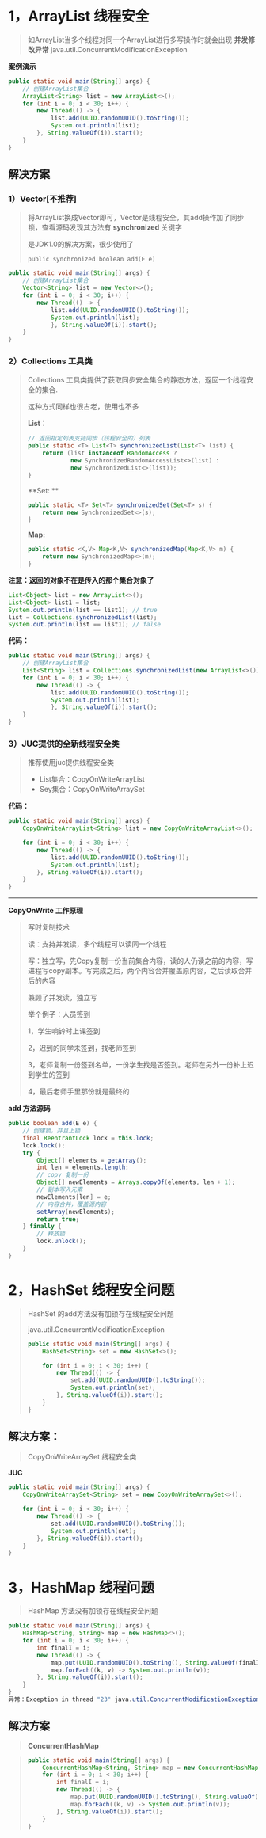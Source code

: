 # 1，ArrayList 线程安全

> 如ArrayList当多个线程对同一个ArrayList进行多写操作时就会出现 **并发修改异常** java.util.ConcurrentModificationException

**案例演示**

```java
public static void main(String[] args) {
    // 创建ArrayList集合
    ArrayList<String> list = new ArrayList<>();
    for (int i = 0; i < 30; i++) {
        new Thread(() -> {
            list.add(UUID.randomUUID().toString());
            System.out.println(list);
        }, String.valueOf(i)).start();
    }
}
```

## 解决方案

### 1）Vector[不推荐]

> 将ArrayList换成Vector即可，Vector是线程安全，其add操作加了同步锁，查看源码发现其方法有 **synchronized** 关键字
>
> 是JDK1.0的解决方案，很少使用了
>
> ```
> public synchronized boolean add(E e)
> ```

```java
public static void main(String[] args) {
    // 创建ArrayList集合
    Vector<String> list = new Vector<>();
    for (int i = 0; i < 30; i++) {
        new Thread(() -> {
            list.add(UUID.randomUUID().toString());
            System.out.println(list);
            }, String.valueOf(i)).start();
    }
}
```



### 2）Collections 工具类

> Collections 工具类提供了获取同步安全集合的静态方法，返回一个线程安全的集合.
>
> 这种方式同样也很古老，使用也不多
>
> **List**：
>
> ```java
> // 返回指定列表支持同步（线程安全的）列表
> public static <T> List<T> synchronizedList(List<T> list) {
>     return (list instanceof RandomAccess ?
>             new SynchronizedRandomAccessList<>(list) :
>             new SynchronizedList<>(list));
> }
> ```
>
> **Set: **
>
>  ```java
>  public static <T> Set<T> synchronizedSet(Set<T> s) {
>      return new SynchronizedSet<>(s);
>  }
>  ```
>
> **Map:**
>
> ```java
> public static <K,V> Map<K,V> synchronizedMap(Map<K,V> m) {
>     return new SynchronizedMap<>(m);
> }
> ```







**注意：返回的对象不在是传入的那个集合对象了**

```java
List<Object> list = new ArrayList<>();
List<Object> list1 = list;
System.out.println(list == list1); // true
list = Collections.synchronizedList(list);
System.out.println(list == list1); // false
```



**代码：**

```java
public static void main(String[] args) {
    // 创建ArrayList集合
    List<String> list = Collections.synchronizedList(new ArrayList<>());
    for (int i = 0; i < 30; i++) {
        new Thread(() -> {
            list.add(UUID.randomUUID().toString());
            System.out.println(list);
            }, String.valueOf(i)).start();
    }
}
```



### 3）JUC提供的全新线程安全类

> 推荐使用juc提供线程安全类
>
> * List集合：CopyOnWriteArrayList
> * Sey集合：CopyOnWriteArraySet



**代码：**

```java
public static void main(String[] args) {
    CopyOnWriteArrayList<String> list = new CopyOnWriteArrayList<>();

    for (int i = 0; i < 30; i++) {
        new Thread(() -> {
            list.add(UUID.randomUUID().toString());
            System.out.println(list);
        }, String.valueOf(i)).start();
    }
}
```

****

**CopyOnWrite 工作原理**

> 写时复制技术
>
> 读：支持并发读，多个线程可以读同一个线程
>
> 写：独立写，先Copy复制一份当前集合内容，读的人仍读之前的内容，写进程写copy副本。写完成之后，两个内容合并覆盖原内容，之后读取合并后的内容
>
> 兼顾了并发读，独立写
>
> 举个例子：人员签到
>
> 1，学生响铃时上课签到
>
> 2，迟到的同学未签到，找老师签到
>
> 3，老师复制一份签到名单，一份学生找是否签到。老师在另外一份补上迟到学生的签到
>
> 4，最后老师手里那份就是最终的

**add 方法源码**

```java
public boolean add(E e) {
    // 创建锁，并且上锁
    final ReentrantLock lock = this.lock;
    lock.lock();
    try {
        Object[] elements = getArray();
        int len = elements.length;
        // copy 复制一份
        Object[] newElements = Arrays.copyOf(elements, len + 1);
        // 副本写入元素
        newElements[len] = e;
        // 内容合并，覆盖源内容
        setArray(newElements);
        return true;
    } finally {
        // 释放锁
        lock.unlock();
    }
}
```



# 2，HashSet 线程安全问题

> HashSet 的add方法没有加锁存在线程安全问题
>
> java.util.ConcurrentModificationException
>
> ```java
> public static void main(String[] args) {
>     HashSet<String> set = new HashSet<>();
> 
>     for (int i = 0; i < 30; i++) {
>         new Thread(() -> {
>             set.add(UUID.randomUUID().toString());
>             System.out.println(set);
>         }, String.valueOf(i)).start();
>     }
> }
> ```



## 解决方案：

> CopyOnWriteArraySet 线程安全类

**JUC**

```JAVA
public static void main(String[] args) {
    CopyOnWriteArraySet<String> set = new CopyOnWriteArraySet<>();

    for (int i = 0; i < 30; i++) {
        new Thread(() -> {
            set.add(UUID.randomUUID().toString());
            System.out.println(set);
        }, String.valueOf(i)).start();
    }
}
```



# 3，HashMap 线程问题

> HashMap 方法没有加锁存在线程安全问题

```java
public static void main(String[] args) {
    HashMap<String, String> map = new HashMap<>();
    for (int i = 0; i < 30; i++) {
        int finalI = i;
        new Thread(() -> {
            map.put(UUID.randomUUID().toString(), String.valueOf(finalI));
            map.forEach((k, v) -> System.out.println(v));
        }, String.valueOf(i)).start();
    }
}
异常：Exception in thread "23" java.util.ConcurrentModificationException
```



## 解决方案

> **ConcurrentHashMap**

> ```java
> public static void main(String[] args) {
>     ConcurrentHashMap<String, String> map = new ConcurrentHashMap<>();
>     for (int i = 0; i < 30; i++) {
>         int finalI = i;
>         new Thread(() -> {
>             map.put(UUID.randomUUID().toString(), String.valueOf(finalI));
>             map.forEach((k, v) -> System.out.println(v));
>         }, String.valueOf(i)).start();
>     }
> }
> ```

